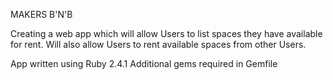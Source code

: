 MAKERS B'N'B

Creating a web app which will allow Users to list spaces they have available for rent.
Will also allow Users to rent available spaces from other Users.


App written using Ruby 2.4.1
Additional gems required in Gemfile

